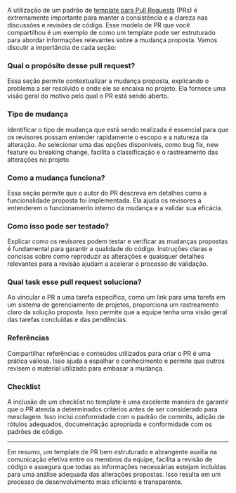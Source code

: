 A utilização de um padrão de <a href="./pull_request_template.md" target="_blank">template para Pull Requests</a> (PRs) é extremamente importante para manter a consistência e a clareza nas discussões e revisões de código. Esse modelo de PR que você compartilhou é um exemplo de como um template pode ser estruturado para abordar informações relevantes sobre a mudança proposta. Vamos discutir a importância de cada seção:

### **Qual o propósito desse pull request?**
Essa seção permite contextualizar a mudança proposta, explicando o problema a ser resolvido e onde ele se encaixa no projeto. Ela fornece uma visão geral do motivo pelo qual o PR está sendo aberto.

### **Tipo de mudança**
Identificar o tipo de mudança que está sendo realizada é essencial para que os revisores possam entender rapidamente o escopo e a natureza da alteração. Ao selecionar uma das opções disponíveis, como bug fix, new feature ou breaking change, facilita a classificação e o rastreamento das alterações no projeto.

### **Como a mudança funciona?**
Essa seção permite que o autor do PR descreva em detalhes como a funcionalidade proposta foi implementada. Ela ajuda os revisores a entenderem o funcionamento interno da mudança e a validar sua eficácia.

### **Como isso pode ser testado?**
Explicar como os revisores podem testar e verificar as mudanças propostas é fundamental para garantir a qualidade do código. Instruções claras e concisas sobre como reproduzir as alterações e quaisquer detalhes relevantes para a revisão ajudam a acelerar o processo de validação.

### **Qual task esse pull request soluciona?**
Ao vincular o PR a uma tarefa específica, como um link para uma tarefa em um sistema de gerenciamento de projetos, proporciona um rastreamento claro da solução proposta. Isso permite que a equipe tenha uma visão geral das tarefas concluídas e das pendências.

### **Referências**
Compartilhar referências e conteúdos utilizados para criar o PR é uma prática valiosa. Isso ajuda a espalhar o conhecimento e permite que outros revisem o material utilizado para embasar a mudança.

### **Checklist**
A inclusão de um checklist no template é uma excelente maneira de garantir que o PR atenda a determinados critérios antes de ser considerado para mesclagem. Isso inclui conformidade com o padrão de commits, adição de rótulos adequados, documentação apropriada e conformidade com os padrões de código.

<hr />
Em resumo, um template de PR bem estruturado e abrangente auxilia na comunicação efetiva entre os membros da equipe, facilita a revisão de código e assegura que todas as informações necessárias estejam incluídas para uma análise adequada das alterações propostas. Isso resulta em um processo de desenvolvimento mais eficiente e transparente.